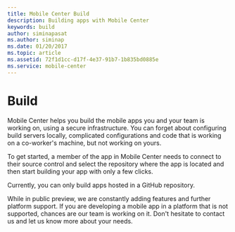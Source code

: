 ```yaml
---
title: Mobile Center Build
description: Building apps with Mobile Center
keywords: build
author: siminapasat
ms.author: siminap
ms.date: 01/20/2017
ms.topic: article
ms.assetid: 72f1d1cc-d17f-4e37-91b7-1b835bd0885e
ms.service: mobile-center
---
```


# Build

Mobile Center helps you build the mobile apps you and your team is working on, using a secure infrastructure. You can forget about configuring build servers locally, complicated configurations and code that is working on a co-worker's machine, but not working on yours.

To get started, a member of the app in Mobile Center needs to connect to their source control and select the repository where the app is located and then start building your app with only a few clicks.

Currently, you can only build apps hosted in a GitHub repository.

While in public preview, we are constantly adding features and further platform support. If you are developing a mobile app in a platform that is not supported, chances are our team is working on it. Don't hesitate to contact us and let us know more about your needs.
